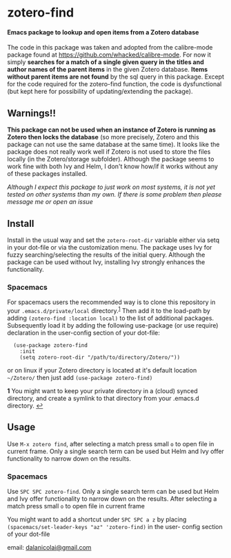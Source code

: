 # zotero-find
#### Emacs package to lookup and open items from a Zotero database
The code in this package was taken and adopted from the calibre-mode package found at https://github.com/whacked/calibre-mode. For now it simply **searches for a match of a single given query in the titles and author names of the parent items** in the given Zotero database. **Items without parent items are not found** by the sql query in this package. Except for the code required for the zotero-find function, the code is dysfunctional (but kept here for possibility of updating/extending the package).

## Warnings!!
**This package can not be used when an instance of Zotero is running as Zotero then locks the database** (so more precisely, Zotero and this package can not use the same database at the same time).
It looks like the package does not really work well if Zotero is not used to store the files locally (in the Zotero/storage subfolder).
Although the package seems to work fine with both Ivy and Helm, I don't know how/if it works without any of these packages installed.

*Although I expect this package to just work on most systems, it is not yet tested on other systems than my own. If there is some problem then please message me or open an issue* 
## Install

Install in the usual way and set the `zotero-root-dir` variable either via setq in your dot-file or via the customization menu.
The package uses Ivy for fuzzy searching/selecting the results of the initial query. Although the package can be used without Ivy, installing Ivy strongly enhances the functionality.

### Spacemacs
For spacemacs users the recommended way is to clone this repository in your `.emacs.d/private/local` directory.<sup id="a1">[1](#f1)</sup> Then add it to the load-path by adding `(zotero-find :location local)` to the list of additional packages. Subsequently load it by adding the following use-package (or use require) declaration in the user-config section of your dot-file:
```
  (use-package zotero-find
    :init
    (setq zotero-root-dir "/path/to/directory/Zotero/"))
```
or on linux if your Zotero directory is located at it's default location `~/Zotero/` then just add `(use-package zotero-find)`

<b id="f1">1</b> You might want to keep your private directory in a (cloud) synced directory, and create a symlink to that directory from your .emacs.d directory. [↩](#a1)

## Usage
Use `M-x zotero find`, after selecting a match press small `o` to open file in current frame. Only a single search term can be used but Helm and Ivy offer functionality to narrow down on the results.

### Spacemacs
Use `SPC SPC zotero-find`. Only a single search term can be used but Helm and Ivy offer functionality to narrow down on the results. After selecting a match press small `o` to open file in current frame

You might want to add a shortcut under `SPC SPC a z` by placing `(spacemacs/set-leader-keys "az" 'zotero-find)` in the user- config section of your dot-file

email: dalanicolai@gmail.com
